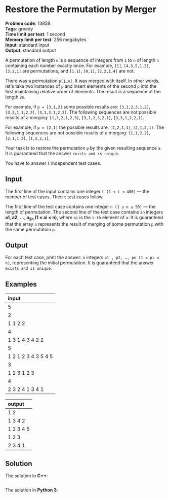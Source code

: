 # Restore the Permutation by Merger
**Problem code**: 1385B  
**Tags**: greedy  
**Time limit per test**: 1 second  
**Memory limit per test**: 256 megabytes  
**Input**: standard input  
**Output**: standard output  

A permutation of length `n` is a sequence of integers from `1` to `n` of length `n` containing each number exactly once. For example, `[1]`, `[4,3,5,1,2]`, `[3,2,1]` are permutations, and `[1,1]`, `[0,1]`, `[2,2,1,4]` are not.

There was a permutation `p[1…n]`. It was merged with itself. In other words, let's take two instances of `p` and insert elements of the second `p` into the first maintaining relative order of elements. The result is a sequence of the length `2n`.

For example, if `p = [3,1,2]` some possible results are: `[3,1,2,3,1,2]`, `[3,3,1,1,2,2]`, `[3,1,3,1,2,2]`. The following sequences are not possible results of a merging: `[1,3,2,1,2,3]`, `[3,1,2,3,2,1]`, `[3,3,1,2,2,1]`.

For example, if `p = [2,1]` the possible results are: `[2,2,1,1]`, `[2,1,2,1]`. The following sequences are not possible results of a merging: `[1,1,2,2]`, `[2,1,1,2]`, `[1,2,2,1]`.

Your task is to restore the permutation `p` by the given resulting sequence `a`. It is guaranteed that the answer `exists and is unique`.

You have to answer `t` independent test cases.

## Input
The first line of the input contains one integer `t (1 ≤ t ≤ 400)` — the number of test cases. Then `t` test cases follow.

The first line of the test case contains one integer `n (1 ≤ n ≤ 50)` — the length of permutation. The second line of the test case contains `2n` integers **a1, a2, …, a<sub>2n</sub> (1 ≤ ai ≤ n)**, where `ai` is the `i-th` element of `a`. It is guaranteed that the array `a` represents the result of merging of some permutation `p` with the same permutation `p`.

## Output
For each test case, print the answer: `n` integers `p1 , p2, …, pn (1 ≤ pi ≤ n)`, representing the initial permutation. It is guaranteed that the answer `exists and is unique`.

## Examples
| input |
| :--- |
| 5 |
| 2 |
| 1 1 2 2 |
| 4 |
| 1 3 1 4 3 4 2 2 |
| 5 |
| 1 2 1 2 3 4 3 5 4 5 |
| 3 |
| 1 2 3 1 2 3 |
| 4 |
| 2 3 2 4 1 3 4 1 |

| output |
| :--- |
| 1 2 |
| 1 3 4 2 |
| 1 2 3 4 5 |
| 1 2 3 |
| 2 3 4 1 |

## Solution
The solution in **C++**:
```cpp
```

The solution in **Python 3**:
```python
```